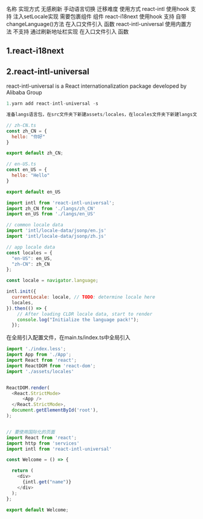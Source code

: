 名称	                实现方式	无感刷新	手动语言切换	迁移难度	使用方式
react-intl	          使用hook	支持	注入setLocale实现	需要包裹<App />组件	组件
react-i18next	        使用hook	支持	自带changeLanguage()方法	在入口文件引入	函数
react-intl-universal	使用内置方法	不支持	通过刷新地址栏实现	在入口文件引入	函数
## 1.react-i18next

## 2.react-intl-universal
react-intl-universal is a React internationalization package developed by Alibaba Group
```javaScript
1.yarn add react-intl-universal -s

准备langs语言包，在src文件夹下新建assets/locales，在locales文件夹下新建langs文件夹

// zh-CN.ts
const zh_CN = {
  hello: "你好"
}

export default zh_CN;

// en-US.ts
const en_US = {
  hello: "Hello"
}

export default en_US
```

```javaScript
import intl from 'react-intl-universal';
import zh_CN from './langs/zh_CN'
import en_US from './langs/en_US'

// common locale data
import 'intl/locale-data/jsonp/en.js'
import 'intl/locale-data/jsonp/zh.js'

// app locale data
const locales = {
  "en-US": en_US,
  "zh-CN": zh_CN
};

const locale = navigator.language;

intl.init({
  currentLocale: locale, // TODO: determine locale here
  locales,
}).then(() => {
    // After loading CLDR locale data, start to render
    console.log("Initialize the language pack!");
  });
```

在全局引入配置文件，在main.ts/index.ts中全局引入
```javaScript
import './index.less';
import App from './App';
import React from 'react';
import ReactDOM from 'react-dom';
import './assets/locales'


ReactDOM.render(
  <React.StrictMode>
      <App />
  </React.StrictMode>,
  document.getElementById('root'),
);


// 要使用国际化的页面
import React from 'react';
import http from 'services'
import intl from 'react-intl-universal'

const Welcome = () => {

  return (
    <div>
      {intl.get("name")}
    </div>
  );
};

export default Welcome;
```
